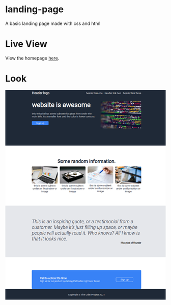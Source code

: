 # landing-page
A basic landing page made with css and html

# Live View
View the homepage [here](https://imbajanox.github.io/landing-page/).

# Look

![homepage look](homepage.png)